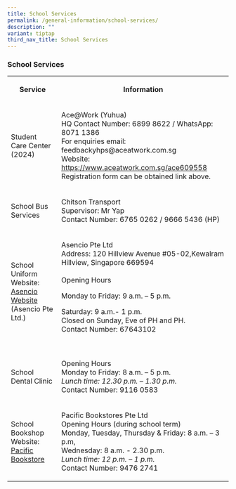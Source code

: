 ```yaml
---
title: School Services
permalink: /general-information/school-services/
description: ""
variant: tiptap
third_nav_title: School Services
---
```

<h3>School Services</h3>
<table style="minWidth: 50px">
<colgroup>
<col>
<col>
</colgroup>
<tbody>
<tr>
<th rowspan="1" colspan="1">
<p>Service</p>
</th>
<th rowspan="1" colspan="1">
<p>Information</p>
</th>
</tr>
<tr>
<td rowspan="1" colspan="1">
<p>Student Care Center (2024)</p>
</td>
<td rowspan="1" colspan="1">
<p>Ace@Work (Yuhua)
<br>HQ Contact Number: 6899 8622 / WhatsApp: 8071 1386
<br>For enquiries email: feedbackyhps@aceatwork.com.sg
<br>Website: <a href="https://www.aceatwork.com.sg/ace609558" rel="noopener noreferrer nofollow" target="_blank">https://www.aceatwork.com.sg/ace609558</a>
<br>Registration form can be obtained link above.</p>
</td>
</tr>
<tr>
<td rowspan="1" colspan="1">
<p>School Bus Services</p>
</td>
<td rowspan="1" colspan="1">
<p>Chitson Transport
<br>Supervisor: Mr Yap
<br>Contact Number: 6765 0262 / 9666 5436 (HP)</p>
</td>
</tr>
<tr>
<td rowspan="1" colspan="1">
<p>School Uniform
<br>Website: <a href="https://asencio.com.sg/" rel="noopener noreferrer nofollow" target="_blank">Asencio Website</a>
<br>(Asencio Pte Ltd.)</p>
</td>
<td rowspan="1" colspan="1">
<p>Asencio Pte Ltd
<br>Address: 120 Hillview Avenue #05-02,Kewalram Hillview, Singapore 669594
<br>
<br>Opening Hours</p>
<p>Monday to Friday: 9 a.m. – 5 p.m.</p>
<p>Saturday: 9 a.m.- 1 p.m.
<br>Closed on Sunday, Eve of PH and PH.
<br>Contact Number: 67643102
<br>
<br>
</p>
</td>
</tr>
<tr>
<td rowspan="1" colspan="1">
<p>School Dental Clinic</p>
</td>
<td rowspan="1" colspan="1">
<p>Opening Hours
<br>Monday to Friday: 8 a.m. – 5 p.m.
<br><em>Lunch time: 12.30 p.m. – 1.30 p.m.</em>
<br>Contact Number: 9116 0583</p>
</td>
</tr>
<tr>
<td rowspan="1" colspan="1">
<p>School Bookshop
<br>Website: <a href="https://www.pacificbookstores.com/" rel="noopener noreferrer nofollow" target="_blank">Pacific Bookstore</a>
</p>
</td>
<td rowspan="1" colspan="1">
<p>Pacific Bookstores Pte Ltd
<br>Opening Hours (during school term)
<br>Monday, Tuesday, Thursday &amp; Friday: 8 a.m. – 3 p.m,
<br>Wednesday: 8 a.m. - 2.30 p.m.
<br><em>Lunch time: 12 p.m. – 1 p.m.<br></em>Contact Number: 9476 2741<em><br></em>
</p>
</td>
</tr>
</tbody>
</table>
<p></p>